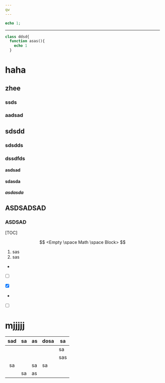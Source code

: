 ```yaml
---
qw
---
```


```php
echo 1;
```

---



```php
class ddsd{
  function asas(){
    echo 1
  }

```

# haha

## zhee

### ssds

### aadsad

## sdsdd

### sdsdds

### dssdfds

#### asdsad

#### sdasda

##### asdasda

## ASDSADSAD

### ASDSAD

[TOC]

$$
<Empty \space Math \space Block>
$$



1. sas
2. sas

- ​

- [ ] ​


- [x] ​



[sasas]: http://www.shihuo.cn	"asasd"

[^asd]: sadsad

- ​

- [ ] ​

# mjjjjj

| sad  | sa   | as   | dosa | sa   |
| :--: | ---- | ---- | ---- | ---- |
|      |      |      |      | sa   |
|      |      |      |      | sas  |
|  sa  |      | sa   | sa   |      |
|      | sa   | as   |      |      |

